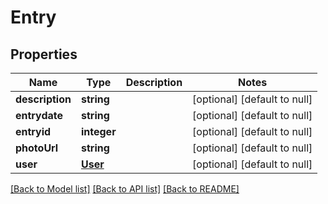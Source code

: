 # Entry

## Properties
Name | Type | Description | Notes
------------ | ------------- | ------------- | -------------
**description** | **string** |  | [optional] [default to null]
**entrydate** | **string** |  | [optional] [default to null]
**entryid** | **integer** |  | [optional] [default to null]
**photoUrl** | **string** |  | [optional] [default to null]
**user** | [**User**](User.md) |  | [optional] [default to null]

[[Back to Model list]](../README.md#documentation-for-models) [[Back to API list]](../README.md#documentation-for-api-endpoints) [[Back to README]](../README.md)


